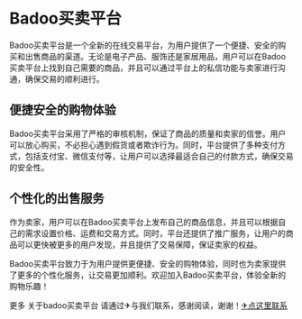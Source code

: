 # Badoo买卖平台

Badoo买卖平台是一个全新的在线交易平台，为用户提供了一个便捷、安全的购买和出售商品的渠道。无论是电子产品、服饰还是家居用品，用户可以在Badoo买卖平台上找到自己需要的商品，并且可以通过平台上的私信功能与卖家进行沟通，确保交易的顺利进行。

## 便捷安全的购物体验

Badoo买卖平台采用了严格的审核机制，保证了商品的质量和卖家的信誉。用户可以放心购买，不必担心遇到假货或者欺诈行为。同时，平台提供了多种支付方式，包括支付宝、微信支付等，让用户可以选择最适合自己的付款方式，确保交易的安全性。

## 个性化的出售服务

作为卖家，用户可以在Badoo买卖平台上发布自己的商品信息，并且可以根据自己的需求设置价格、运费和交易方式。同时，平台还提供了推广服务，让用户的商品可以更快被更多的用户发现，并且提供了交易保障，保证卖家的权益。

Badoo买卖平台致力于为用户提供更便捷、安全的购物体验，同时也为卖家提供了更多的个性化服务，让交易更加顺利。欢迎加入Badoo买卖平台，体验全新的购物乐趣！

更多 关于badoo买卖平台 请通过✈与我们联系，感谢阅读，谢谢！[✈点这里联系](https://lm.k02.cc)